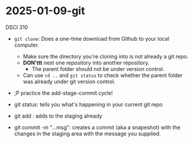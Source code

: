 # 2025-01-09-git
DSCI 310

- `git clone`: Does a one-time download from Github to your local computer.
    - Make sure the directory you're cloning into is not already a git repo.
    - **DON'ttt** nest one repository into another repository.
        - The parent folder should not be under version control.
    - Can use `cd ..` and `git status` to check whether the parent folder was already under git version control.

- ;P practice the add-stage-commit cycle!

- git status: tells you what's happening in your current git repo
- git add <file>: adds <file> to the staging already
- git commit -m "...msg": creates a commit (aka a snapeshot) with the changes in the staging area with the message you supplied.